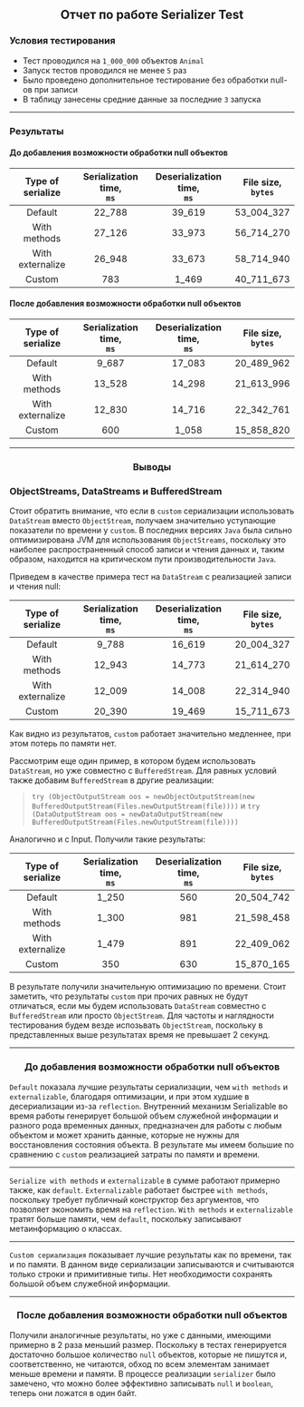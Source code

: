 <h2 align="center">Отчет по работе Serializer Test</h2>

### Условия тестирования

- Тест проводился на `1_000_000` объектов `Animal`
- Запуск тестов проводился не менее `5` раз
- Было проведено дополнительное тестирование без обработки null-ов при записи
- В таблицу занесены средние данные за последние `3` запуска

___

### Результаты

#### До добавления возможности обработки null объектов

| Type of serialize | Serialization time,<br/>`ms` | Deserialization time,<br/>`ms` | File size,<br/>`bytes` |
|:-----------------:|:----------------------------:|:------------------------------:|:----------------------:|
|      Default      |            22_788            |             39_619             |       53_004_327       |
|   With methods    |            27_126            |             33_973             |       56_714_270       |
| With externalize  |            26_948            |             33_673             |       58_714_940       |
|      Custom       |             783              |             1_469              |       40_711_673       |

#### После добавления возможности обработки null объектов

| Type of serialize | Serialization time,<br/>`ms` | Deserialization time,<br/>`ms` | File size,<br/>`bytes` |
|:-----------------:|:----------------------------:|:------------------------------:|:----------------------:|
|      Default      |            9_687             |             17_083             |       20_489_962       |
|   With methods    |            13_528            |             14_298             |       21_613_996       |
| With externalize  |            12_830            |             14_716             |       22_342_761       |
|      Custom       |             600              |             1_058              |       15_858_820       |
___

<h3 align="center">Выводы</h3>

### ObjectStreams, DataStreams и BufferedStream
Стоит обратить внимание, что если в `custom` сериализации использовать `DataStream` вместо `ObjectStream`, получаем значительно уступающие показатели по времени у `custom`. В последних версиях `Java` была сильно оптимизирована JVM для использования `ObjectStreams`, поскольку это наиболее распространенный способ записи и чтения данных и, таким образом, находится на критическом пути производительности `Java`.

Приведем в качестве примера тест на `DataStream` с реализацией записи и чтения null:

| Type of serialize | Serialization time,<br/>`ms` | Deserialization time,<br/>`ms` | File size,<br/>`bytes` |
|:-----------------:|:----------------------------:|:------------------------------:|:----------------------:|
|      Default      |            9_788             |             16_619             |       20_004_327       |
|   With methods    |            12_943            |             14_773             |       21_614_270       |
| With externalize  |            12_009            |             14_008             |       22_314_940       |
|      Custom       |            20_390            |             19_469             |       15_711_673       |

Как видно из результатов, `custom` работает значительно медленнее, при этом потерь по памяти нет.

Рассмотрим еще один пример, в котором будем использовать `DataStream`, но уже совместно с `BufferedStream`.
Для равных условий также добавим `BufferedStream` в другие реализации:

>`try (ObjectOutputStream oos = newObjectOutputStream(new BufferedOutputStream(Files.newOutputStream(file))))`
и
>`try (DataOutputStream oos = newDataOutputStream(new BufferedOutputStream(Files.newOutputStream(file))))`

Аналогично и с Input. Получили такие результаты:

| Type of serialize | Serialization time,<br/>`ms` | Deserialization time,<br/>`ms` | File size,<br/>`bytes` |
|:-----------------:|:----------------------------:|:------------------------------:|:----------------------:|
|      Default      |            1_250             |              560               |       20_504_742       |
|   With methods    |            1_300             |              981               |       21_598_458       |
| With externalize  |            1_479             |              891               |       22_409_062       |
|      Custom       |             350              |              630               |       15_870_165       |

В результате получили значительную оптимизацию по времени. Стоит заметить, что результаты `custom` при прочих равных не будут отличаться, если мы будем использовать `DataStream` совместно с `BufferedStream` или просто `ObjectStream`.
Для частоты и наглядности тестирования будем везде испозьвать `ObjectStream`, поскольку в представленных выше результатах время не превышает 2 секунд.
____

<h3 align="center">До добавления возможности обработки null объектов</h3>

`Default` показала лучшие результаты сериализации, чем `with methods` и `externalizable`, благодаря оптимизации, и при
этом худшие в десериализации из-за `reflection`.
Внутренний механизм Serializable во время работы генерирует большой объем служебной информации
и разного рода временных данных, предназначен для работы с любым объектом и может хранить данные,
которые не нужны для восстановления состояния объекта. В результате мы имеем большие по
сравнению с `custom` реализацией затраты по памяти и времени.
____

`Serialize with methods` и `externalizable` в сумме работают примерно также, как `default`.
`Externalizable` работает быстрее `with methods`, поскольку требует публичный конструктор без аргументов,
что позволяет экономить время на `reflection`. `With methods` и `externalizable` тратят
больше памяти, чем `default`, поскольку записывают метаинформацию о классах.
____
`Custom сериализация` показывает лучшие результаты как по времени, так и по памяти.
В данном виде сериализации записываются и считываются только строки и примитивные типы.
Нет необходимости сохранять большой объем служебной информации.
____

<h3 align="center">После добавления возможности обработки null объектов</h3>

Получили аналогичные результаты, но уже с данными, имеющими примерно в 2 раза меньший размер.
Поскольку в тестах генерируется достаточно большое количество `null` объектов, которые не пишутся и, соответственно, не читаются, обход по всем элементам занимает меньше времени и памяти.
В процессе реализации `serializer` было замечено, что можно более эффективно записывать `null` и `boolean`,
теперь они ложатся в один байт. 